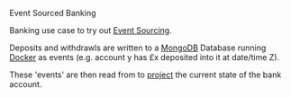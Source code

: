 Event Sourced Banking

Banking use case to  try out [Event Sourcing](https://www.youtube.com/watch?v=JHGkaShoyNs).

Deposits and withdrawls are written to a [MongoDB](https://www.mongodb.com/) Database running [Docker](https://www.docker.com/) as events (e.g. account y has £x deposited into it at date/time Z).

These 'events' are then read from to [project](https://www.youtube.com/watch?v=JHGkaShoyNs) the current state of the bank account.
